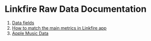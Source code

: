 # Linkfire Raw Data Documentation

1. [Data fields](https://github.com/GetLinkfire/raw-data/wiki/Data-fields)
2. [How to match the main metrics in Linkfire app](https://github.com/GetLinkfire/raw-data/wiki/How-to-match-the-main-metrics-in-Linkfire-app)
3. [Apple Music Data](https://github.com/GetLinkfire/raw-data-documentation/wiki/Apple-Music-Data)
